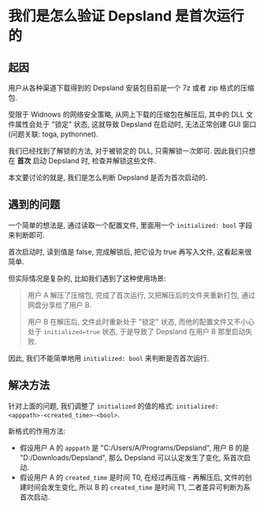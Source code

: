 # 我们是怎么验证 Depsland 是首次运行的

## 起因

用户从各种渠道下载得到的 Depsland 安装包目前是一个 7z 或者 zip 格式的压缩包.

受限于 Widnows 的网络安全策略, 从网上下载的压缩包在解压后, 其中的 DLL 文件属性会处于 "锁定" 状态, 这就导致 Depsland 在启动时, 无法正常创建 GUI 窗口 (问题关联: toga, pythonnet).

我们已经找到了解锁的方法, 对于被锁定的 DLL, 只需解锁一次即可. 因此我们只想在 **首次** 启动 Depsland 时, 检查并解锁这些文件.

本文要讨论的就是, 我们是怎么判断 Depsland 是否为首次启动的.

## 遇到的问题

一个简单的想法是, 通过读取一个配置文件, 里面用一个 `initialized: bool` 字段来判断即可.

首次启动时, 读到值是 false, 完成解锁后, 把它设为 true 再写入文件, 这看起来很简单.

但实际情况是复杂的, 比如我们遇到了这种使用场景:

> 用户 A 解压了压缩包, 完成了首次运行, 又把解压后的文件夹重新打包, 通过网盘分享给了用户 B.
>
> 用户 B 在解压后, 文件此时重新处于 "锁定" 状态, 而他的配置文件又不小心处于 `initialized=true` 状态, 于是导致了 Depsland 在用户 B 那里启动失败.

因此, 我们不能简单地用 `initialized: bool` 来判断是否首次运行.

## 解决方法

针对上面的问题, 我们调整了 `initialized` 的值的格式: `initialized: <apppath>-<created_time>-<bool>`.

新格式的作用方法:

- 假设用户 A 的 `apppath` 是 "C:/Users/A/Programs/Depsland", 用户 B 的是 "D:/Downloads/Depsland", 那么 Depsland 可以认定发生了变化, 系首次启动.
- 假设用户 A 的 `created_time` 是时间 T0, 在经过再压缩 - 再解压后, 文件的创建时间会发生变化, 所以 B 的 `created_time` 是时间 T1, 二者差异可判断为系首次启动.